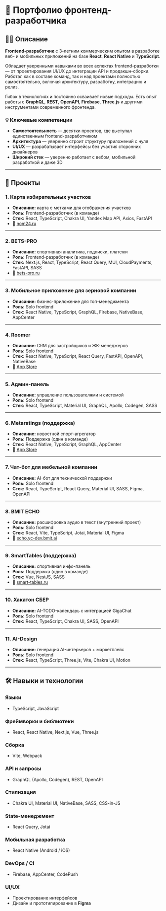 # 📌 Портфолио фронтенд-разработчика

## 🧑‍💻 Описание

**Frontend-разработчик** с 3-летним коммерческим опытом в разработке веб- и мобильных приложений на базе **React**, **React Native** и **TypeScript**.

Обладает уверенными навыками во всех аспектах frontend-разработки — от проектирования UI/UX до интеграции API и продакшн-сборки. Работал как в составе команд, так и над проектами полностью самостоятельно, включая архитектуру, разработку, интеграцию и релиз.

Гибок в технологиях и постоянно осваивает новые подходы. Есть опыт работы с **GraphQL**, **REST**, **OpenAPI**, **Firebase**, **Three.js** и другими инструментами современного фронтенда.

### 💡 Ключевые компетенции

- **Самостоятельность** — десятки проектов, где выступал единственным frontend-разработчиком  
- **Архитектура** — уверенно строит структуру приложений с нуля  
- **UI/UX** — разрабатывает интерфейсы без участия сторонних дизайнеров  
- **Широкий стек** — уверенно работает с вебом, мобильной разработкой и даже 3D  

---

## 📁 Проекты

### 1. Карта избирательных участков
- **Описание:** карта с метками для отображения участков  
- **Роль:** Frontend-разработчик (в команде)  
- **Стек:** React, TypeScript, Chakra UI, Yandex Map API, Axios, FastAPI  
- 🔗 [nom24.ru](https://nom24.ru)

---

### 2. BETS-PRO
- **Описание:** спортивная аналитика, подписки, платежи  
- **Роль:** Frontend-разработчик (в команде)  
- **Стек:** Next.js, React, TypeScript, React Query, MUI, CloudPayments, FastAPI, SASS  
- 🔗 [bets-pro.ru](https://bets-pro.ru)

---

### 3. Мобильное приложение для зерновой компании
- **Описание:** бизнес-приложение для топ-менеджмента  
- **Роль:** Solo frontend  
- **Стек:** React Native, TypeScript, GraphQL, Firebase, NativeBase, AppCenter

---

### 4. Roomer
- **Описание:** CRM для застройщиков и ЖК-менеджеров  
- **Роль:** Solo frontend  
- **Стек:** React Native, TypeScript, React Query, FastAPI, OpenAPI, NativeBase  
- 🔗 [App Store](https://apps.apple.com/us/app/roomer/id6476490088)

---

### 5. Админ-панель
- **Описание:** управление пользователями и системой  
- **Роль:** Solo frontend  
- **Стек:** React, TypeScript, Material UI, GraphQL, Apollo, Codegen, SASS

---

### 6. Metaratings (поддержка)
- **Описание:** новостной спорт-агрегатор  
- **Роль:** Поддержка (один в команде)  
- **Стек:** React Native, TypeScript, GraphQL, AppCenter  
- 🔗 [App Store](https://apps.apple.com/ru/app/metaratings/id6502640338)

---

### 7. Чат-бот для мебельной компании
- **Описание:** AI-бот для технической поддержки  
- **Роль:** Solo frontend  
- **Стек:** React, TypeScript, React Query, Material UI, SASS, Figma, OpenAPI

---

### 8. BMIT ECHO
- **Описание:** расшифровка аудио в текст (внутренний проект)  
- **Роль:** Solo frontend  
- **Стек:** React, Vite, TypeScript, Jotai, Material UI, Figma  
- 🔗 [echo.yc-dev.bmit.ai](https://echo.yc-dev.bmit.ai)

---

### 9. SmartTables (поддержка)
- **Описание:** спортивная инфо-панель  
- **Роль:** Поддержка (один в команде)  
- **Стек:** Vue, NestJS, SASS  
- 🔗 [smart-tables.ru](https://smart-tables.ru)

---

### 10. Хакатон СБЕР
- **Описание:** AI-TODO-календарь с интеграцией GigaChat  
- **Роль:** Solo frontend  
- **Стек:** React, TypeScript, Chakra UI, SASS, OpenAPI

---

### 11. AI-Design
- **Описание:** генерация AI-интерьеров + маркетплейс  
- **Роль:** Solo frontend  
- **Стек:** React, TypeScript, Three.js, Vite, Chakra UI, Motion

---

## 🛠️ Навыки и технологии

### Языки
- TypeScript, JavaScript

### Фреймворки и библиотеки
- React, React Native, Next.js, Vue, Three.js

### Сборка
- Vite, Webpack

### API и запросы
- GraphQL (Apollo, Codegen), REST, OpenAPI

### Стилизация
- Chakra UI, Material UI, NativeBase, SASS, CSS-in-JS

### State-менеджмент
- React Query, Jotai

### Мобильная разработка
- React Native (Android / iOS)

### DevOps / CI
- Firebase, AppCenter, CodePush

### UI/UX
- Проектирование интерфейсов  
- Дизайн и прототипирование в **Figma**
